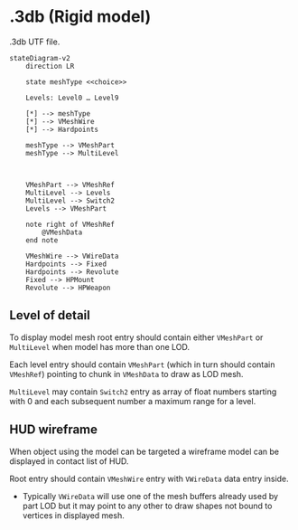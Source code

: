 # .3db (Rigid model)

.3db UTF file.

```mermaid
stateDiagram-v2
    direction LR

    state meshType <<choice>>

    Levels: Level0 … Level9

    [*] --> meshType
    [*] --> VMeshWire
    [*] --> Hardpoints

    meshType --> VMeshPart
    meshType --> MultiLevel



    VMeshPart --> VMeshRef
    MultiLevel --> Levels
    MultiLevel --> Switch2
    Levels --> VMeshPart

    note right of VMeshRef
        @VMeshData
    end note

    VMeshWire --> VWireData
    Hardpoints --> Fixed
    Hardpoints --> Revolute
    Fixed --> HPMount
    Revolute --> HPWeapon
```

## Level of detail

To display model mesh root entry should contain either `VMeshPart` or `MultiLevel` when model has more than one LOD.

Each level entry should contain `VMeshPart` (which in turn should contain `VMeshRef`) pointing to chunk in `VMeshData` to draw as LOD mesh.

`MultiLevel` may contain `Switch2` entry as array of float numbers starting with 0 and each subsequent number a maximum range for a level.



## HUD wireframe

When object using the model can be targeted a wireframe model can be displayed in contact list of HUD.

Root entry should contain `VMeshWire` entry with `VWireData` data entry inside.

* Typically `VWireData` will use one of the mesh buffers already used by part LOD but it may point to any other to draw shapes not bound to vertices in displayed mesh.